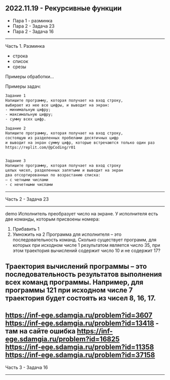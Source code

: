 ## 2022.11.19 - Рекурсивные функции  

- Пара 1 - разминка  
- Пара 2 - Задача 23  
- Пара 2 - Задача 16  

---  

Часть 1. Разминка  

- строка  
- список  
- срезы  

Примеры обработки...  

Примеры задач:  

```txt
Задание 1  
Напишите программу, которая получает на вход строку, 
выбирает из нее все цифры, и выводит на экран:
- минимальную цифру;
- максимальную цифру;
- сумму всех цифр.

Задание 2
Напишите программу, которая получает на вход строку, 
состоящую из разделенных пробелами десятичных цифр
и выводит на экран сумму цифр, которые встречаются только один раз
https://replit.com/@pCoding/r01  


Задание 3
Напишите программу, которая получает на вход строку 
целых чисел, разделенных запятыми и выводит на экран
два отсортированных по возрастанию списка:  
– с четными числами
- с нечетными числами
```

---  

Часть 2 - Задача 23  

---  
demo
Исполнитель преобразует число на экране.
У исполнителя есть две команды, которым присвоены номера:
1. Прибавить 1
2. Умножить на 2
Программа для исполнителя – это последовательность команд.
Сколько существует программ, для которых при исходном числе 1
результатом является число 35, при этом траектория вычислений содержит
число 10 и не содержит 17?

Траектория вычислений программы – это последовательность результатов
выполнения всех команд программы. Например, для программы 121 при
исходном числе 7 траектория будет состоять из чисел 8, 16, 17.
---  
https://inf-ege.sdamgia.ru/problem?id=3607  
https://inf-ege.sdamgia.ru/problem?id=13418  - там на сайте ошибка
https://inf-ege.sdamgia.ru/problem?id=16825  
https://inf-ege.sdamgia.ru/problem?id=11358  
https://inf-ege.sdamgia.ru/problem?id=37158  
---  

Часть 3 - Задача 16  


---  

